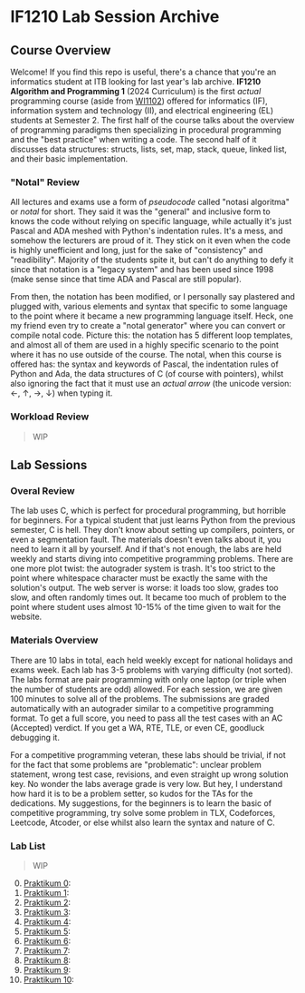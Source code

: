 # IF1210 Lab Session Archive

## Course Overview

Welcome! If you find this repo is useful, there's a chance that you're an informatics student at ITB looking for last year's lab archive. **IF1210 Algorithm and Programming 1** (2024 Curriculum) is the first _actual_ programming course (aside from [WI1102](https://github.com/m-akma1/wi1102-lab-sessions)) offered for informatics (IF), information system and technology (II), and electrical engineering (EL) students at Semester 2. The first half of the course talks about the overview of programming paradigms then specializing in procedural programming and the "best practice" when writing a code. The second half of it discusses data structures: structs, lists, set, map, stack, queue, linked list, and their basic implementation. 

### "Notal" Review

All lectures and exams use a form of _pseudocode_ called "notasi algoritma" or _notal_ for short. They said it was the "general" and inclusive form to knows the code without relying on specific language, while actually it's just Pascal and ADA meshed with Python's indentation rules. It's a mess, and somehow the lecturers are proud of it. They stick on it even when the code is highly unefficient and long, just for the sake of "consistency" and "readibility". Majority of the students spite it, but can't do anything to defy it since that notation is a "legacy system" and has been used since 1998 (make sense since that time ADA and Pascal are still popular). 

From then, the notation has been modified, or I personally say plastered and plugged with, various elements and syntax that specific to some language to the point where it became a new programming language itself. Heck, one my friend even try to create a "notal generator" where you can convert or compile notal code. Picture this: the notation has 5 different loop templates, and almost all of them are used in a highly specific scenario to the point where it has no use outside of the course. The notal, when this course is offered has: the syntax and keywords of Pascal, the indentation rules of Python and Ada, the data structures of C (of course with pointers), whilst also ignoring the fact that it must use an *actual arrow* (the unicode version: ←, ↑, →, ↓) when typing it. 

### Workload Review

> WIP

## Lab Sessions

### Overal Review

The lab uses C, which is perfect for procedural programming, but horrible for beginners. For a typical student that just learns Python from the previous semester, C is hell. They don't know about setting up compilers, pointers, or even a segmentation fault. The materials doesn't even talks about it, you need to learn it all by yourself. And if that's not enough, the labs are held weekly and starts diving into competitive programming problems. There are one more plot twist: the autograder system is trash. It's too strict to the point where whitespace character must be exactly the same with the solution's output. The web server is worse: it loads too slow, grades too slow, and often randomly times out. It became too much of problem to the point where student uses almost 10-15% of the time given to wait for the website. 

### Materials Overview

There are 10 labs in total, each held weekly except for national holidays and exams week. Each lab has 3-5 problems with varying difficulty (not sorted). The labs format are pair programming with only one laptop (or triple when the number of students are odd) allowed. For each session, we are given 100 minutes to solve all of the problems. The submissions are graded automatically with an autograder similar to a competitive programming format. To get a full score, you need to pass all the test cases with an AC (Accepted) verdict. If you get a WA, RTE, TLE, or even CE, goodluck debugging it. 

For a competitive programming veteran, these labs should be trivial, if not for the fact that some problems are "problematic": unclear problem statement, wrong test case, revisions, and even straight up wrong solution key. No wonder the labs average grade is very low. But hey, I understand how hard it is to be a problem setter, so kudos for the TAs for the dedications. My suggestions, for the beginners is to learn the basic of competitive programming, try solve some problem in TLX, Codeforces, Leetcode, Atcoder, or else whilst also learn the syntax and nature of C. 

### Lab List

> WIP

0. [Praktikum 0](/P00/):
1. [Praktikum 1](/P01/):
2. [Praktikum 2](/P02/):
3. [Praktikum 3](/P03/):
4. [Praktikum 4](/P04/):
5. [Praktikum 5](/P05/):
6. [Praktikum 6](/P06/):
7. [Praktikum 7](/P07/):
8. [Praktikum 8](/P08/):
9. [Praktikum 9](/P09/):
10. [Praktikum 10](/P10/):

